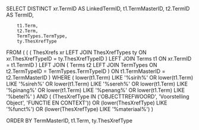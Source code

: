SELECT DISTINCT
        xr.TermID AS LinkedTermID,
        t1.TermMasterID,
        t2.TermID AS TermID,

		t1.Term,
        t2.Term,
        TermTypes.TermType,
		ty.ThesXrefType

  FROM 
  (
        (
                (
                        ThesXrefs xr
                        LEFT JOIN ThesXrefTypes ty
                        ON xr.ThesXrefTypeID = ty.ThesXrefTypeID
                )
                LEFT JOIN Terms t1
                ON xr.TermID = t1.TermID
        )
        LEFT JOIN 
        (
                Terms t2
                LEFT JOIN TermTypes
                ON t2.TermTypeID = TermTypes.TermTypeID
        )
        ON t1.TermMasterID = t2.TermMasterID
)
  WHERE
(
  lower(t1.Term) LIKE '%sirih%'
  OR lower(t1.Term) LIKE '%sireh%'
  OR lower(t1.Term) LIKE '%sereh%'
  OR lower(t1.Term) LIKE '%pinang%'
  OR lower(t1.Term) LIKE '%penang%'
  OR lower(t1.Term) LIKE '%betel%'
)
AND
(
	(ThesXrefType IN ('OBJECTTREFWOORD', 'Voorstelling Object', 'FUNCTIE EN CONTEXT'))
	OR (lower(ThesXrefType) LIKE '%funct%')
	OR (lower(ThesXrefType) LIKE '%materiaal%')
)

ORDER BY TermMasterID, t1.Term, ty.ThesXrefType
